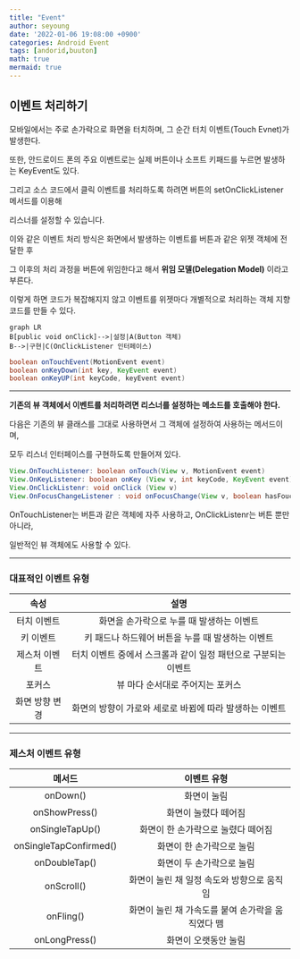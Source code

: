 ```yaml
---
title: "Event"
author: seyoung
date: '2022-01-06 19:08:00 +0900'
categories: Android Event
tags: [andorid,buuton]
math: true
mermaid: true
---
```


## 이벤트 처리하기 

모바일에서는 주로 손가락으로 화면을 터치하며,  그 순간 터치 이벤트(Touch Evnet)가 발생한다.

또한, 안드로이드 폰의 주요 이벤트로는 실제 버튼이나 소프트 키패드를 누르면 발생하는 KeyEvent도 있다. 

그리고 소스 코드에서 클릭 이벤트를 처리하도록 하려면 버튼의 setOnClickListener 메서드를 이용해 

리스너를 설정할 수 있습니다.

이와 같은 이벤트 처리 방식은 화면에서 발생하는 이벤트를 버튼과 같은 위젯 객체에 전달한 후 

그 이후의 처리 과정을 버튼에 위임한다고 해서 **위임 모델(Delegation Model)** 이라고 부른다.

이렇게 하면 코드가 복잡해지지 않고 이벤트를 위젯마다 개별적으로 처리하는 객체 지향 코드를 만들 수 있다.

```mermaid 
graph LR
B[public void onClick]-->|설정|A(Button 객체)
B-->|구현|C(OnClickListener 인터페이스)
 ```
 

```java 
boolean onTouchEvent(MotionEvent event)
boolean onKeyDown(int key, KeyEvent event)
boolean onKeyUP(int keyCode, keyEvent event)
```

---


**기존의 뷰 객체에서 이벤트를 처리하려면 리스너를 설정하는 메소드를 호출해야 한다.**

다음은 기존의 뷰 클래스를 그대로 사용하면서 그 객체에 설정하여 사용하는 메서드이며, 

모두 리스너 인터페이스를 구현하도록 만들어져 있다. 

```java
View.OnTouchListener: boolean onTouch(View v, MotionEvent event)
View.OnKeyListener: boolean onKey (View v, int keyCode, KeyEvent event)
View.OnClickListenr: void onClick (View v)
View.OnFocusChangeListener : void onFocusChange(View v, boolean hasFoucus)
```
OnTouchListener는 버튼과 같은 객체에 자주 사용하고, OnClickListenr는 버튼 뿐만 아니라, 

일반적인 뷰 객체에도 사용할 수 있다.

---

### 대표적인 이벤트 유형

|속성 |설명  |
|:--:|:--:|
|터치 이벤트 | 화면을 손가락으로 누를 때 발생하는 이벤트 |
|키 이벤트 | 키 패드나 하드웨어 버튼을 누를 때 발생하는 이벤트 |
|제스처 이벤트 | 터치 이벤트 중에서 스크롤과 같이 일정 패턴으로 구분되는 이벤트 |
|포커스 | 뷰 마다 순서대로 주어지는 포커스|
|화면 방향 변경 | 화면의 방향이 가로와 세로로 바뀜에 따라 발생하는 이벤트 |


---

### 제스처 이벤트 유형

|메서드|이벤트 유형  |
|:--:|:--:|
|onDown() |  화면이 눌림 |
|onShowPress() |  화면이 눌렸다 떼어짐|
|onSingleTapUp() |  화면이 한 손가락으로 눌렸다 떼어짐 |
|onSingleTapConfirmed() |  화면이 한 손가락으로 눌림|
|onDoubleTap()|   화면이 두 손가락으로 눌림 |
|onScroll() |  화면이 눌린 채 일정 속도와 방향으로 움직임 |
|onFling() |   화면이 눌린 채 가속도를 붙여 손가락을 움직였다 뗌|
|onLongPress() |   화면이 오랫동안 눌림|
